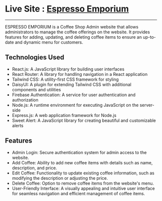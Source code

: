 # Live Site : [Espresso Emporium](https://espresso-emporium-apurba-hasan-j.netlify.app/)
---

ESPRESSO EMPORIUM is a Coffee Shop Admin website that allows administrators to manage the coffee offerings on the website. It provides features for adding, updating, and deleting coffee items to ensure an up-to-date and dynamic menu for customers.

## Technologies Used
- React.js: A JavaScript library for building user interfaces
- React Router: A library for handling navigation in a React application
- Tailwind CSS: A utility-first CSS framework for styling
- DaisyUI: A plugin for extending Tailwind CSS with additional components and utilities
- Firebase Authentication: A service for user authentication and authorization
- Node.js: A runtime environment for executing JavaScript on the server-side
- Express.js: A web application framework for Node.js
- Sweet Alert: A JavaScript library for creating beautiful and customizable alerts

## Features
- Admin Login: Secure authentication system for admin access to the website.
- Add Coffee: Ability to add new coffee items with details such as name, description, and price.
- Edit Coffee: Functionality to update existing coffee information, such as modifying the description or adjusting the price.
- Delete Coffee: Option to remove coffee items from the website's menu.
- User-Friendly Interface: A visually appealing and intuitive user interface for seamless navigation and efficient management of coffee items.
